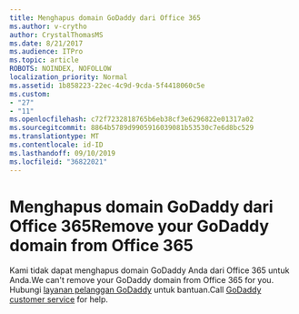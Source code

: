 ```yaml
---
title: Menghapus domain GoDaddy dari Office 365
ms.author: v-crytho
author: CrystalThomasMS
ms.date: 8/21/2017
ms.audience: ITPro
ms.topic: article
ROBOTS: NOINDEX, NOFOLLOW
localization_priority: Normal
ms.assetid: 1b858223-22ec-4c9d-9cda-5f4418060c5e
ms.custom:
- "27"
- "11"
ms.openlocfilehash: c72f7232818765b6eb38cf3e6296822e01317a02
ms.sourcegitcommit: 8864b5789d9905916039081b53530c7e6d8bc529
ms.translationtype: MT
ms.contentlocale: id-ID
ms.lasthandoff: 09/10/2019
ms.locfileid: "36822021"
---
```

# <a name="remove-your-godaddy-domain-from-office-365"></a><span data-ttu-id="b2ad5-102">Menghapus domain GoDaddy dari Office 365</span><span class="sxs-lookup"><span data-stu-id="b2ad5-102">Remove your GoDaddy domain from Office 365</span></span>

<span data-ttu-id="b2ad5-103">Kami tidak dapat menghapus domain GoDaddy Anda dari Office 365 untuk Anda.</span><span class="sxs-lookup"><span data-stu-id="b2ad5-103">We can't remove your GoDaddy domain from Office 365 for you.</span></span> <span data-ttu-id="b2ad5-104">Hubungi [layanan pelanggan GoDaddy](https://aka.ms/contact-godaddy) untuk bantuan.</span><span class="sxs-lookup"><span data-stu-id="b2ad5-104">Call [GoDaddy customer service](https://aka.ms/contact-godaddy) for help.</span></span>
  